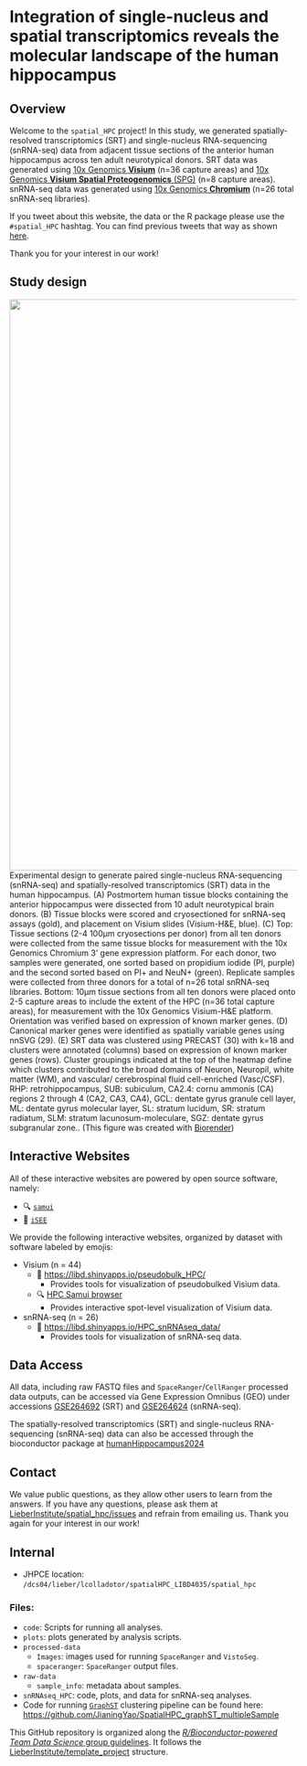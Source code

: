 Integration of single-nucleus and spatial transcriptomics reveals the
molecular landscape of the human hippocampus
================

<!-- README.md is generated from README.Rmd. Please edit that file -->

## Overview

Welcome to the `spatial_HPC` project! In this study, we generated
spatially-resolved transcriptomics (SRT) and single-nucleus
RNA-sequencing (snRNA-seq) data from adjacent tissue sections of the
anterior human hippocampus across ten adult neurotypical donors. SRT
data was generated using [10x Genomics
**Visium**](https://www.10xgenomics.com/products/spatial-gene-expression)
(n=36 capture areas) and [10x Genomics **Visium Spatial Proteogenomics**
(SPG)](https://www.10xgenomics.com/products/spatial-proteogenomics) (n=8
capture areas). snRNA-seq data was generated using [10x Genomics
**Chromium**](https://www.10xgenomics.com/products/single-cell-gene-expression)
(n=26 total snRNA-seq libraries).

If you tweet about this website, the data or the R package please use
the <code>\#spatial_HPC</code> hashtag. You can find previous tweets
that way as shown
<a href="https://twitter.com/search?q=%23spatialDLPFC&src=typed_query">here</a>.

Thank you for your interest in our work!

## Study design

<img src="https://research.libd.org/spatial_hpc/img/Copy%20of%20HPC%20figure%201.png" width="1000px" align="left" />

 Experimental design to generate paired single-nucleus RNA-sequencing (snRNA-seq) and spatially-resolved transcriptomics (SRT) data in the human hippocampus. 
(A) Postmortem human tissue blocks containing the anterior hippocampus were dissected from 10 adult neurotypical brain donors. 
(B) Tissue blocks were scored and cryosectioned for snRNA-seq assays (gold), and placement on Visium slides (Visium-H&E, blue). 
(C) Top: Tissue sections (2-4 100μm cryosections per donor) from all ten donors were collected from the same tissue blocks for measurement with the 10x Genomics Chromium 3’ gene expression platform. For each donor, two samples were generated, one sorted based on propidium iodide (PI, purple) and the second sorted based on PI+ and NeuN+ (green). Replicate samples were collected from three donors for a total of n=26 total snRNA-seq libraries. Bottom: 10μm tissue sections from all ten donors were placed onto 2-5 capture areas to include the extent of the HPC (n=36 total capture areas), for measurement with the 10x Genomics Visium-H&E platform. Orientation was verified based on expression of known marker genes. 
(D) Canonical marker genes were identified as spatially variable genes using nnSVG (29).
(E) SRT data was clustered using PRECAST (30) with k=18 and clusters were annotated (columns) based on expression of known marker genes (rows). Cluster groupings indicated at the top of the heatmap define which clusters contributed to the broad domains of Neuron, Neuropil, white matter (WM), and vascular/ cerebrospinal fluid cell-enriched (Vasc/CSF). RHP: retrohippocampus, SUB: subiculum, CA2.4: cornu ammonis (CA) regions 2 through 4 (CA2, CA3, CA4), GCL: dentate gyrus granule cell layer, ML: dentate gyrus molecular layer, SL: stratum lucidum, SR: stratum radiatum, SLM: stratum lacunosum-moleculare, SGZ: dentate gyrus subgranular zone.. (This figure was created with
[Biorender](https://biorender.com))

## Interactive Websites

All of these interactive websites are powered by open source software,
namely:

- 🔍 [`samui`](http://dx.doi.org/10.1017/S2633903X2300017X)
- 👀 [`iSEE`](https://doi.org/10.12688%2Ff1000research.14966.1)

We provide the following interactive websites, organized by dataset with
software labeled by emojis:

- Visium (n = 44)
  - 👀 <https://libd.shinyapps.io/pseudobulk_HPC/>
    - Provides tools for visualization of pseudobulked Visium data.
  - 🔍 [HPC Samui
    browser](https://samuibrowser.com/from?url=data.libd.org/samuibrowser/&s=Br3942&s=Br8325&s=Br2720&s=Br2743&s=Br3942-VSPG&s=Br6423&s=Br6432&s=Br6471&s=Br6522&s=Br8325-VSPG&s=Br8492&s=Br8667)
    - Provides interactive spot-level visualization of Visium data.
- snRNA-seq (n = 26)
  - 👀 <https://libd.shinyapps.io/HPC_snRNAseq_data/>
    - Provides tools for visualization of snRNA-seq data.

## Data Access

All data, including raw FASTQ files and `SpaceRanger`/`CellRanger`
processed data outputs, can be accessed via Gene Expression Omnibus
(GEO) under accessions
[GSE264692](https://www.ncbi.nlm.nih.gov/geo/query/acc.cgi?acc=GSE264692)
(SRT) and
[GSE264624](https://www.ncbi.nlm.nih.gov/geo/query/acc.cgi?acc=GSE264624)
(snRNA-seq).

The spatially-resolved transcriptomics (SRT) and single-nucleus RNA-sequencing (snRNA-seq) data can also be accessed through the bioconductor package at [humanHippocampus2024](https://bioconductor.org/packages/devel/data/experiment/html/humanHippocampus2024.html)
## Contact

We value public questions, as they allow other users to learn from the
answers. If you have any questions, please ask them at
[LieberInstitute/spatial_hpc/issues](https://github.com/LieberInstitute/spatial_hpc/issues)
and refrain from emailing us. Thank you again for your interest in our
work!

## Internal

- JHPCE location:
  `/dcs04/lieber/lcolladotor/spatialHPC_LIBD4035/spatial_hpc`

### Files:

- `code`: Scripts for running all analyses.
- `plots`: plots generated by analysis scripts.
- `processed-data`
  - `Images`: images used for running `SpaceRanger` and `VistoSeg`.
  - `spaceranger`: `SpaceRanger` output files.
- `raw-data`
  - `sample_info`: metadata about samples.
- `snRNAseq_HPC`: code, plots, and data for snRNA-seq analyses.
- Code for running
  [`GraphST`](https://doi.org/10.1038/s41467-023-36796-3) clustering
  pipeline can be found here:
  <https://github.com/JianingYao/SpatialHPC_graphST_multipleSample>

This GitHub repository is organized along the [*R/Bioconductor-powered
Team Data Science* group
guidelines](https://lcolladotor.github.io/bioc_team_ds/organizing-your-work.html#.Yaf9fPHMIdk).
It follows the
[LieberInstitute/template_project](https://github.com/LieberInstitute/template_project)
structure.
